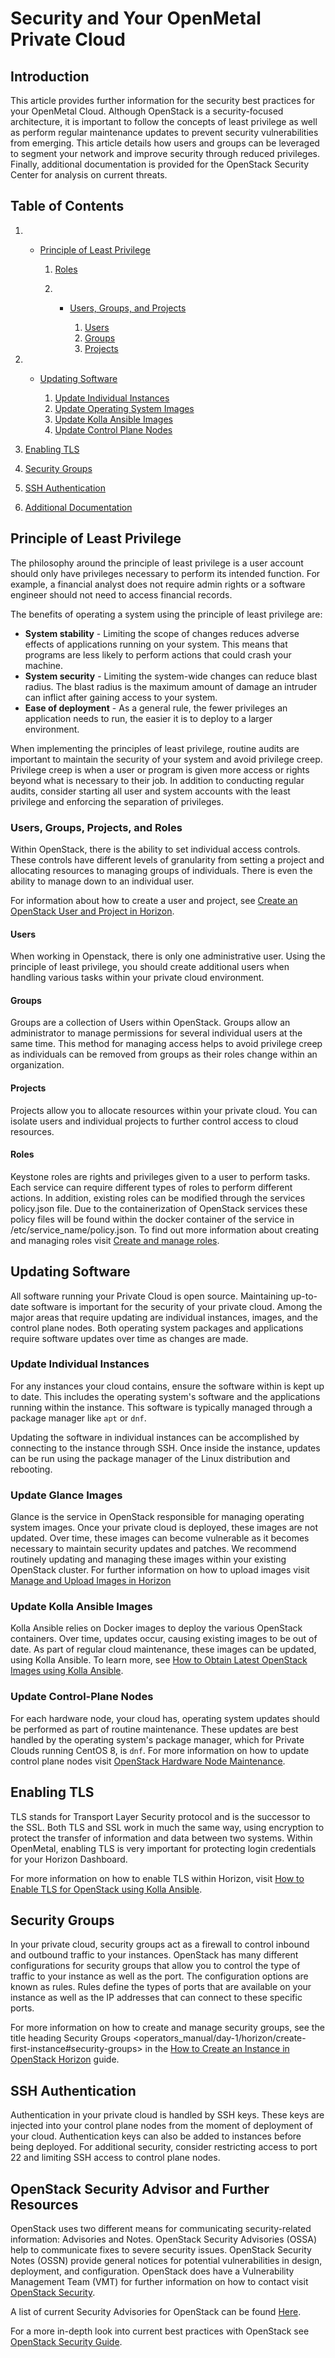 # Security and Your OpenMetal Private Cloud

## Introduction

This article provides further information for the security best
practices for your OpenMetal Cloud. Although OpenStack is a
security-focused architecture, it is important to follow the concepts of
least privilege as well as perform regular maintenance updates to
prevent security vulnerabilities from emerging. This article details how
users and groups can be leveraged to segment your network and improve
security through reduced privileges. Finally, additional documentation
is provided for the OpenStack Security Center for analysis on current
threats.

## Table of Contents

1.    - [Principle of Least
        Privilege](operators_manual/day-4/security/security-best-practices#principle-of-least-privilege)
        
        1.  [Roles](operators_manual/day-4/security/security-best-practices#roles)
        
        2.    - [Users, Groups, and
                Projects](operators_manual/day-4/security/security-best-practices#users-groups-and-projects)
                
                1.  [Users](operators_manual/day-4/security/security-best-practices#users)
                2.  [Groups](operators_manual/day-4/security/security-best-practices#groups)
                3.  [Projects](operators_manual/day-4/security/security-best-practices#projects)

2.    - [Updating
        Software](operators_manual/day-4/security/security-best-practices#updating-software)
        
        1.  [Update Individual
            Instances](operators_manual/day-4/security/security-best-practices#update-individual-instances)
        2.  [Update Operating System
            Images](operators_manual/day-4/security/security-best-practices#update-operating-system-images)
        3.  [Update Kolla Ansible
            Images](operators_manual/day-4/security/security-best-practices#update-kolla-ansible-images)
        4.  [Update Control Plane
            Nodes](operators_manual/day-4/security/security-best-practices#update-control-plane-nodes)

3.  [Enabling
    TLS](operators_manual/day-4/security/security-best-practices#enabling-tls)

4.  [Security
    Groups](operators_manual/day-4/security/security-best-practices#security-groups)

5.  [SSH
    Authentication](operators_manual/day-4/security/security-best-practices#ssh-authentication)

6.  [Additional
    Documentation](operators_manual/day-4/security/security-best-practices#additional-documentation)

## Principle of Least Privilege

The philosophy around the principle of least privilege is a user account
should only have privileges necessary to perform its intended function.
For example, a financial analyst does not require admin rights or a
software engineer should not need to access financial records.

The benefits of operating a system using the principle of least
privilege are:

  - **System stability** - Limiting the scope of changes reduces adverse
    effects of applications running on your system. This means that
    programs are less likely to perform actions that could crash your
    machine.
  - **System security** - Limiting the system-wide changes can reduce
    blast radius. The blast radius is the maximum amount of damage an
    intruder can inflict after gaining access to your system.
  - **Ease of deployment** - As a general rule, the fewer privileges an
    application needs to run, the easier it is to deploy to a larger
    environment.

When implementing the principles of least privilege, routine audits are
important to maintain the security of your system and avoid privilege
creep. Privilege creep is when a user or program is given more access or
rights beyond what is necessary to their job. In addition to conducting
regular audits, consider starting all user and system accounts with the
least privilege and enforcing the separation of privileges.

### Users, Groups, Projects, and Roles

Within OpenStack, there is the ability to set individual access
controls. These controls have different levels of granularity from
setting a project and allocating resources to managing groups of
individuals. There is even the ability to manage down to an individual
user.

For information about how to create a user and project, see [Create an
OpenStack User and Project in
Horizon](operators_manual/day-1/horizon/create-user-project.rs).

#### Users

When working in Openstack, there is only one administrative user. Using
the principle of least privilege, you should create additional users
when handling various tasks within your private cloud environment.

#### Groups

Groups are a collection of Users within OpenStack. Groups allow an
administrator to manage permissions for several individual users at the
same time. This method for managing access helps to avoid privilege
creep as individuals can be removed from groups as their roles change
within an organization.

#### Projects

Projects allow you to allocate resources within your private cloud. You
can isolate users and individual projects to further control access to
cloud resources.

#### Roles

Keystone roles are rights and privileges given to a user to perform
tasks. Each service can require different types of roles to perform
different actions. In addition, existing roles can be modified through
the services policy.json file. Due to the containerization of OpenStack
services these policy files will be found within the docker container of
the service in /etc/service\_name/policy.json. To find out more
information about creating and managing roles visit [Create and manage
roles](https://docs.openstack.org/horizon/latest/admin/admin-manage-roles.html).

## Updating Software

All software running your Private Cloud is open source. Maintaining
up-to-date software is important for the security of your private cloud.
Among the major areas that require updating are individual instances,
images, and the control plane nodes. Both operating system packages and
applications require software updates over time as changes are made.

### Update Individual Instances

For any instances your cloud contains, ensure the software within is
kept up to date. This includes the operating system's software and the
applications running within the instance. This software is typically
managed through a package manager like `apt` or `dnf`.

Updating the software in individual instances can be accomplished by
connecting to the instance through SSH. Once inside the instance,
updates can be run using the package manager of the Linux distribution
and rebooting.

### Update Glance Images

Glance is the service in OpenStack responsible for managing operating
system images. Once your private cloud is deployed, these images are not
updated. Over time, these images can become vulnerable as it becomes
necessary to maintain security updates and patches. We recommend
routinely updating and managing these images within your existing
OpenStack cluster. For further information on how to upload images visit
[Manage and Upload Images in
Horizon](operators_manual/day-1/horizon/images)

### Update Kolla Ansible Images

Kolla Ansible relies on Docker images to deploy the various OpenStack
containers. Over time, updates occur, causing existing images to be out
of date. As part of regular cloud maintenance, these images can be
updated, using Kolla Ansible. To learn more, see [How to Obtain Latest
OpenStack Images using Kolla
Ansible](operators_manual/day-2/maintenance#how-to-obtain-latest-openstack-images-using-kolla-ansible).

### Update Control-Plane Nodes

For each hardware node, your cloud has, operating system updates should
be performed as part of routine maintenance. These updates are best
handled by the operating system's package manager, which for Private
Clouds running CentOS 8, is `dnf`. For more information on how to update
control plane nodes visit [OpenStack Hardware Node
Maintenance](operators_manual/day-2/maintenance).

## Enabling TLS

TLS stands for Transport Layer Security protocol and is the successor to
the SSL. Both TLS and SSL work in much the same way, using encryption to
protect the transfer of information and data between two systems. Within
OpenMetal, enabling TLS is very important for protecting login
credentials for your Horizon Dashboard.

For more information on how to enable TLS within Horizon, visit [How to
Enable TLS for OpenStack using Kolla
Ansible](operators_manual/day-4/kolla-ansible/enable-tls).

## Security Groups

In your private cloud, security groups act as a firewall to control
inbound and outbound traffic to your instances. OpenStack has many
different configurations for security groups that allow you to control
the type of traffic to your instance as well as the port. The
configuration options are known as rules. Rules define the types of
ports that are available on your instance as well as the IP addresses
that can connect to these specific ports.

For more information on how to create and manage security groups, see
the title heading <span class="title-ref">Security Groups
\<operators\_manual/day-1/horizon/create-first-instance\#security-groups\></span>
in the [How to Create an Instance in OpenStack
Horizon](operators_manual/day-1/horizon/create-first-instance)
guide.

## SSH Authentication

Authentication in your private cloud is handled by SSH keys. These keys
are injected into your control plane nodes from the moment of deployment
of your cloud. Authentication keys can also be added to instances before
being deployed. For additional security, consider restricting access to
port 22 and limiting SSH access to control plane nodes.

## OpenStack Security Advisor and Further Resources

OpenStack uses two different means for communicating security-related
information: Advisories and Notes. OpenStack Security Advisories (OSSA)
help to communicate fixes to severe security issues. OpenStack Security
Notes (OSSN) provide general notices for potential vulnerabilities in
design, deployment, and configuration. OpenStack does have a
Vulnerability Management Team (VMT) for further information on how to
contact visit [OpenStack Security](https://security.openstack.org/).

A list of current Security Advisories for OpenStack can be found
[Here](https://security.openstack.org/ossalist.html).

For a more in-depth look into current best practices with OpenStack see
[OpenStack Security Guide](https://docs.openstack.org/security-guide/).
